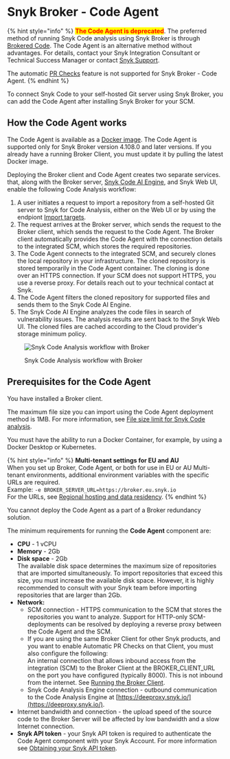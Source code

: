 # Snyk Broker - Code Agent

{% hint style="info" %}
<mark style="color:red;">**The Code Agent is deprecated**</mark>. The preferred method of running Snyk Code analysis using Snyk Broker is through [Brokered Code](../install-and-configure-snyk-broker/advanced-configuration-for-snyk-broker-docker-installation/snyk-code-clone-capability-with-broker-for-docker.md).  The Code Agent is an alternative method without advantages. For details, contact your Snyk Integration Consultant or Technical Success Manager or contact [Snyk Support](https://support.snyk.io/hc/en-us).

The automatic [PR Checks](../../../scan-with-snyk/pull-requests/pull-request-checks/) feature is not supported for Snyk Broker - Code Agent.
{% endhint %}

To connect Snyk Code to your self-hosted Git server using Snyk Broker, you can add the Code Agent after installing Snyk Broker for your SCM.&#x20;

## How the Code Agent works

The Code Agent is available as a [Docker image](https://hub.docker.com/r/snyk/code-agent/). The Code Agent is supported only for Snyk Broker version 4.108.0 and later versions. If you already have a running Broker Client, you must update it by pulling the latest Docker image.

Deploying the Broker client and Code Agent creates two separate services. that, along with the Broker server, [Snyk Code AI Engine](../../../scan-with-snyk/snyk-code/#ai-engine), and Snyk Web UI, enable the following Code Analysis workflow:

1. A user initiates a request to import a repository from a self-hosted Git server to Snyk for Code Analysis, either on the Web UI or by using the endpiont [Import targets](../../../snyk-api/reference/import-projects-v1.md#org-orgid-integrations-integrationid-import).
2. The request arrives at the Broker server, which sends the request to the Broker client, which sends the request to the Code Agent. The Broker client automatically provides the Code Agent with the connection details to the integrated SCM, which stores the required repositories.
3. The Code Agent connects to the integrated SCM, and securely clones the local repository in your infrastructure. The cloned repository is stored temporarily in the Code Agent container. The cloning is done over an HTTPS connection. If your SCM does not support HTTPS, you use a reverse proxy. For details reach out to your technical contact at Snyk.
4. The Code Agent filters the cloned repository for supported files and sends them to the Snyk Code AI Engine.
5. The Snyk Code AI Engine analyzes the code files in search of vulnerability issues. The analysis results are sent back to the Snyk Web UI. The cloned files are cached according to the Cloud provider's storage minimum policy.

<figure><img src="../../../.gitbook/assets/Code Agent - diagram - new - 4.png" alt="Snyk Code Analysis workflow with Broker"><figcaption><p>Snyk Code Analysis workflow with Broker</p></figcaption></figure>

## Prerequisites for the Code Agent

You have installed a Broker client.

The maximum file size you can import using the Code Agent deployment method is 1MB. For more information, see [File size limit for Snyk Code analysis](../../../supported-languages-package-managers-and-frameworks/snyk-code-language-support-technical-specifications-and-guidance.md#file-size-limit-for-snyk-code-analysis).

You must have the ability to run a Docker Container, for example, by using a Docker Desktop or Kubernetes.

{% hint style="info" %}
**Multi-tenant settings for EU and AU**\
When you set up Broker, Code Agent, or both for use in EU or AU Multi-tenant environments, additional environment variables with the specific URLs are required.\
Example: `-e BROKER_SERVER_URL=https://broker.eu.snyk.io`\
For the URLs, see [Regional hosting and data residency](../../../working-with-snyk/regional-hosting-and-data-residency.md).
{% endhint %}

You cannot deploy the Code Agent as a part of a Broker redundancy solution.

The minimum requirements for running the **Code Agent** component are:

* **CPU** - 1 vCPU
* **Memory** - 2Gb
* **Disk space** - 2Gb\
  The available disk space determines the maximum size of repositories that are imported simultaneously. To import repositories that exceed this size, you must increase the available disk space. However, it is highly recommended to consult with your Snyk team before importing repositories that are larger than 2Gb.
* **Network:**
  * SCM connection - HTTPS communication to the SCM that stores the repositories you want to analyze. Support for HTTP-only SCM-deployments can be resolved by deploying a reverse proxy between the Code Agent and the SCM.
  * If you are using the same Broker Client for other Snyk products, and you want to enable  Automatic PR Checks on that Client, you must also configure the following:\
    An internal connection that allows inbound access from the integration (SCM) to the Broker Client at the BROKER\_CLIENT\_URL on the port you have configured (typically 8000). This is not inbound from the internet. See [Running the Broker Client](install-snyk-broker-code-agent-using-docker/set-up-the-broker-client/run-the-broker-client-without-the-code-snippet-display.md).
  * Snyk Code Analysis Engine connection - outbound communication to the Code Analysis Engine at [https://deeproxy.snyk.io/](https://deeproxy.snyk.io/).
* Internet bandwidth and connection - the upload speed of the source code to the Broker Server will be affected by low bandwidth and a slow Internet connection.
* **Snyk API token** - your Snyk API token is required to authenticate the Code Agent component with your Snyk Account. For more information see [Obtaining your Snyk API token](../../../getting-started/#obtain-and-use-your-snyk-api-token).
